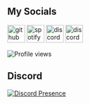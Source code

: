 ## My Socials
[<img src='https://cdn.jsdelivr.net/npm/simple-icons@3.0.1/icons/github.svg' alt='github' height='40'>](https://github.com/bkahnwald)  [<img src='https://cdn.jsdelivr.net/npm/simple-icons@3.0.1/icons/spotify.svg' alt='spotify' height='40'>](https://sptfy.com/bkahnwald)  [<img src='https://cdn.jsdelivr.net/npm/simple-icons@3.0.1/icons/discord.svg' alt='discord' height='40'>](https://discord.com/users/357881702066028554)  [<img src='https://cdn.jsdelivr.net/npm/simple-icons@3.0.1/icons/discord.svg' alt='discord' height='40'>](https://discord.com/invite/9K6zB6fUfN)  

![Profile views](https://gpvc.arturio.dev/bkahnwald)  

## Discord
[![Discord Presence](https://lanyard.cnrad.dev/api/357881702066028554?hideDiscrim=true&theme=light&idleMessage=fvk&hideBadges=true&bg=809ecf&borderRadius=25px&animated=true)](https://discord.com/users/357881702066028554)
